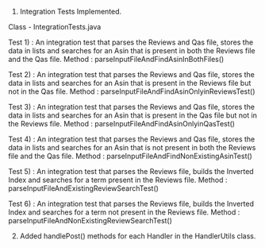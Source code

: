 1) Integration Tests Implemented.

Class - IntegrationTests.java

Test 1) : An integration test that parses the Reviews and Qas file, stores the data in lists and searches for an Asin that is present in both the Reviews file and the Qas file.
Method : parseInputFileAndFindAsinInBothFiles()

Test 2) : An integration test that parses the Reviews and Qas file, stores the data in lists and searches for an Asin that is present in the Reviews file but not in the Qas file.
Method : parseInputFileAndFindAsinOnlyinReviewsTest()

Test 3) : An integration test that parses the Reviews and Qas file, stores the data in lists and searches for an Asin that is present in the Qas file but not in the Reviews file.
Method : parseInputFileAndFindAsinOnlyinQasTest()

Test 4) : An integration test that parses the Reviews and Qas file, stores the data in lists and searches for an Asin that is not present in both the Reviews file and the Qas file.
Method : parseInputFileAndFindNonExistingAsinTest()

Test 5) : An integration test that parses the Reviews file, builds the Inverted Index and searches for a term present in the Reviews file.
Method : parseInputFileAndExistingReviewSearchTest()

Test 6) : An integration test that parses the Reviews file, builds the Inverted Index and searches for a term not present in the Reviews file.
Method : parseInputFileAndNonExistingReviewSearchTest()

2) Added handlePost() methods for each Handler in the HandlerUtils class.

